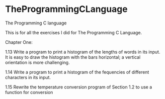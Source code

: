 TheProgrammingCLanguage
=======================

The Programming C language

This is for all the exercises I did for The Programming C Language.

Chapter One:

1.13 Write a program to print a histogram of the lengths of words in its input. It is easy to draw the histogram with the bars horizontal; a vertical orientation is more challenging.

1.14 Write a program to print a histogram of the fequencies of different  characters in its input.

1.15 Rewrite the temperature conversion program of Section 1.2 to use a function for conversion